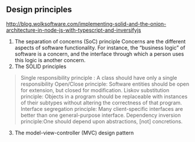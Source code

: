## Design principles
http://blog.wolksoftware.com/implementing-solid-and-the-onion-architecture-in-node-js-with-typescript-and-inversifyjs
1. The separation of concerns (SoC) principle
Concerns are the different aspects of software functionality. For instance, the “business logic” of software is a concern, and the interface through which a person uses this logic is another concern.
2. The SOLID principles
> Single responsibility principle : A class should have only a single responsibility
> Open/Close principle: Software entities should be open for extension, but closed for modification.
> Liskov substitution principle:  Objects in a program should be replaceable with instances of their subtypes without altering the correctness of that program.
> Interface segregation principle: Many client-specific interfaces are better than one general-purpose interface.
> Dependency inversion principle:One should depend upon abstractions, [not] concretions.

3. The model-view-controller (MVC) design pattern